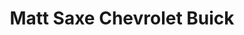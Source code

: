 ---
title: "Matt Saxe Chevrolet Buick"
url: /belle-plaine/matt-saxe-chevrolet-buick-east-enterprise-drive/
shop: car repair
---